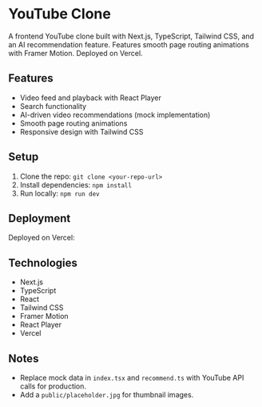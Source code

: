 # YouTube Clone

A frontend YouTube clone built with Next.js, TypeScript, Tailwind CSS, and an AI recommendation feature. Features smooth page routing animations with Framer Motion. Deployed on Vercel.

## Features
- Video feed and playback with React Player
- Search functionality
- AI-driven video recommendations (mock implementation)
- Smooth page routing animations
- Responsive design with Tailwind CSS

## Setup
1. Clone the repo: `git clone <your-repo-url>`
2. Install dependencies: `npm install`
3. Run locally: `npm run dev`

## Deployment
Deployed on Vercel: <your-vercel-url>

## Technologies
- Next.js
- TypeScript
- React
- Tailwind CSS
- Framer Motion
- React Player
- Vercel

## Notes
- Replace mock data in `index.tsx` and `recommend.ts` with YouTube API calls for production.
- Add a `public/placeholder.jpg` for thumbnail images.